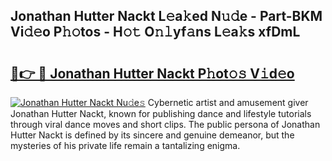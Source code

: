 ## Jonathan Hutter Nackt L𝚎a𝚔ed N𝚞𝚍e - Part-BKM Vi𝚍𝚎o P𝚑𝚘tos - H𝚘𝚝 O𝚗𝚕yf𝚊ns L𝚎a𝚔s xfDmL

# <h2><a href="http://kf5c5ht.oniu.top/?m=Jonathan+Hutter+Nackt">🔗👉 🔴 Jonathan Hutter Nackt P𝚑ot𝚘𝚜 V𝚒d𝚎o</a></h2>

[![Jonathan Hutter Nackt Nu𝚍e𝚜](https://i.imgur.com/0qMVB7G.gif)](http://kf5c5ht.oniu.top/?m=Jonathan+Hutter+Nackt)
Cybernetic artist and amusement giver Jonathan Hutter Nackt, known for publishing dance and lifestyle tutorials through viral dance moves and short clips. The public persona of Jonathan Hutter Nackt is defined by its sincere and genuine demeanor, but the mysteries of his private life remain a tantalizing enigma.  
